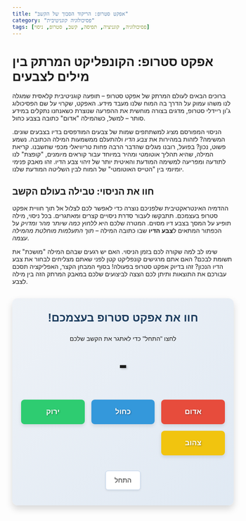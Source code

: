 ```yaml
---
title: "אפקט סטרופ: הריקוד הסבוך של הקשב"
category: "פסיכולוגיה קוגניטיבית"
tags: [פסיכולוגיה, קוגניציה, תפיסה, קשב, סטרופ, ניסוי]
---
```


# אפקט סטרופ: הקונפליקט המרתק בין מילים לצבעים

ברוכים הבאים לעולם המרתק של אפקט סטרופ – תופעה קוגניטיבית קלאסית שמגלה לנו משהו עמוק על הדרך בה המוח שלנו מעבד מידע. האפקט, שקרוי על שם הפסיכולוג ג'ון ריידלי סטרופ, מדגים בצורה מוחשית את ההפרעה שנוצרת כשאנחנו נתקלים במידע סותר – למשל, כשהמילה "אדום" כתובה בצבע כחול.

הניסוי המפורסם מציג למשתתפים שמות של צבעים המודפסים בדיו בצבעים שונים. המשימה? לזהות במהירות את *צבע הדיו* ולהתעלם ממשמעות המילה הכתובה. נשמע פשוט, נכון? בפועל, רובנו מגלים שהדבר הרבה פחות טריוויאלי מכפי שחשבנו. קריאת המילה, שהיא תהליך אוטומטי ומהיר במיוחד עבור קוראים מיומנים, "קופצת" לנו לתודעה ומפריעה למשימה המודעת והאיטית יותר של זיהוי צבע הדיו. זהו מאבק פנימי יומיומי בין "הטייס האוטומטי" של המוח לבין השליטה המודעת שלנו.

## חוו את הניסוי: טבילה בעולם הקשב

ההדמיה האינטראקטיבית שלפניכם נוצרה כדי לאפשר לכם לצלול אל תוך חוויית אפקט סטרופ בעצמכם. תתבקשו לעבור סדרת ניסויים קצרים ומאתגרים. בכל ניסוי, מילה תופיע על המסך בצבע דיו מסוים. המטרה שלכם היא *ללחוץ כמה שיותר מהר ומדויק* על הכפתור המתאים ל**צבע הדיו** שבו כתובה המילה – *תוך התעלמות מוחלטת מהמילה עצמה*.

שימו לב למה שקורה לכם בזמן הניסוי. האם יש רגעים שבהם המילה "מושכת" את תשומת לבכם? האם אתם מרגישים קונפליקט קטן לפני שאתם מצליחים לבחור את צבע הדיו הנכון? זהו בדיוק אפקט סטרופ בפעולה! בסוף המבחן הקצר, האפליקציה תסכם עבורכם את התוצאות ותיתן לכם הצצה לביצועים שלכם במאבק המרתק הזה בין מילה לצבע.

<div id="stroop-app">
  <style>
    /* כללי */
    #stroop-app {
      font-family: 'Arial Hebrew', sans-serif; /* גופן נעים וקריא יותר */
      text-align: center;
      padding: 30px 20px; /* ריווח פנימי גדול יותר */
      border: none; /* מורידים את המסגרת */
      border-radius: 12px; /* פינות מעוגלות יותר */
      max-width: 550px; /* רוחב מקסימלי מעט גדול יותר */
      margin: 30px auto; /* ריווח חיצוני גדול יותר למעלה ולמטה */
      background: linear-gradient(to bottom right, #eef2f7, #e0e9f3); /* רקע עם גרדיאנט עדין */
      box-shadow: 0 8px 16px rgba(0, 0, 0, 0.15); /* צל עמוק יותר */
      direction: rtl; /* ודא כיווניות RTL */
      overflow: hidden; /* הסתרת גלישה אם יש אנימציה */
    }
    #stroop-app h2 {
        margin-top: 0;
        margin-bottom: 25px; /* ריווח אחרי הכותרת */
        color: #1a3b5d; /* צבע כותרת עמוק יותר */
        font-size: 1.8em; /* גודל כותרת גדול יותר */
        font-weight: bold;
    }

    /* מצב המשחק/סטטוס */
    #status {
        margin-bottom: 25px; /* ריווח תחתון */
        font-size: 1.2em; /* גודל טקסט סטטוס גדול יותר */
        min-height: 1.5em; /* גובה מינימלי כדי למנוע קפיצות */
        color: #5a677a; /* צבע טקסט סטטוס רגוע */
        transition: color 0.3s ease; /* מעבר צבע חלק */
    }
     #status.correct {
        color: #28a745; /* ירוק להצלחה */
        font-weight: bold;
    }
    #status.incorrect {
        color: #dc3545; /* אדום לכישלון */
        font-weight: bold;
    }


    /* מילה בתצוגה */
    #stroop-word {
      font-size: 4em; /* גודל גופן גדול ומודגש */
      font-weight: 900; /* עובי גופן מירבי */
      margin-bottom: 30px; /* ריווח תחתון */
      height: 1.8em; /* גובה קבוע למניעת קפיצות */
      display: flex;
      justify-content: center;
      align-items: center;
      min-height: 100px; /* גובה מינימלי גדול יותר */
      transition: color 0.1s ease-out, transform 0.1s ease-out; /* מעבר חלק בצבע וקנה מידה */
      text-shadow: 2px 2px 4px rgba(0,0,0,0.2); /* צל קל למילה */
    }
    /* אנימציה קטנה על המילה בעת הופעה */
    #stroop-word.new-word {
        animation: appearScale 0.3s ease-out;
    }
    @keyframes appearScale {
        0% { transform: scale(0.8); opacity: 0.5; }
        100% { transform: scale(1); opacity: 1; }
    }


    /* כפתורי צבעים */
    #color-buttons {
      display: grid;
      grid-template-columns: repeat(auto-fit, minmax(110px, 1fr)); /* כפתורים גדולים יותר */
      gap: 15px; /* רווח גדול יותר בין כפתורים */
      margin-bottom: 30px; /* ריווח תחתון */
    }
    #color-buttons button {
      padding: 18px 15px; /* ריווח פנימי גדול יותר */
      font-size: 1.2em; /* גודל גופן גדול יותר */
      cursor: pointer;
      border: none;
      border-radius: 8px; /* פינות מעוגלות */
      transition: background-color 0.2s ease, transform 0.1s ease; /* מעבר חלק */
      color: white; /* צבע טקסט לבן */
      font-weight: bold;
      text-shadow: 1px 1px 3px rgba(0,0,0,0.4); /* צל טקסט מודגש יותר */
      box-shadow: 0 4px 8px rgba(0, 0, 0, 0.1); /* צל קטן לכפתור */
    }
    #color-buttons button:hover:not(:disabled) {
        opacity: 0.95; /* שקיפות קלה בריחוף */
        transform: translateY(-2px); /* אפקט קל של הרמה */
        box-shadow: 0 6px 12px rgba(0, 0, 0, 0.2); /* צל גדול יותר בריחוף */
    }
     #color-buttons button:disabled {
        cursor: not-allowed;
        opacity: 0.5; /* שקיפות גבוהה יותר ללא פעיל */
        box-shadow: none;
        transform: none;
    }

    /* צבעי כפתורים ספציפיים */
    #btn-red { background-color: #e74c3c; } /* אדום עז יותר */
    #btn-blue { background-color: #3498db; } /* כחול שמיים */
    #btn-green { background-color: #2ecc71; } /* ירוק עשיר */
    #btn-yellow { background-color: #f1c40f; color: #333; text-shadow: 1px 1px 2px rgba(255,255,255,0.6); } /* צהוב בהיר יותר, טקסט כהה וצל בהיר */

    /* כפתורי שליטה */
    #controls button {
        padding: 12px 20px; /* ריווח פנימי גדול יותר */
        font-size: 1.1em; /* גודל גופן גדול יותר */
        cursor: pointer;
        border: 1px solid #c0d3eb; /* מסגרת עדינה יותר */
        border-radius: 6px; /* פינות מעוגלות */
        background-color: #ffffff; /* רקע לבן */
        margin: 5px;
        transition: background-color 0.2s ease, box-shadow 0.2s ease; /* מעבר חלק */
        box-shadow: 0 2px 4px rgba(0, 0, 0, 0.08); /* צל קטן */
        color: #333; /* צבע טקסט כהה */
    }
    #controls button:hover:not(:disabled) {
        background-color: #eef2f7; /* רקע בהיר יותר בריחוף */
        box-shadow: 0 3px 6px rgba(0, 0, 0, 0.12); /* צל גדול יותר בריחוף */
    }
     #controls button:disabled {
        cursor: not-allowed;
        opacity: 0.6;
        box-shadow: none;
    }

     /* תוצאה סופית */
     #stroop-app.finished #stroop-word {
         font-size: 2em; /* גודל קטן יותר לסיכום */
         font-weight: normal;
         color: #1a3b5d !important; /* צבע אחיד לתוצאה */
         text-shadow: none;
         min-height: 50px;
     }
       #stroop-app.finished #status {
         color: #1a3b5d;
         font-weight: bold;
     }

  </style>

  <h2>חוו את אפקט סטרופ בעצמכם!</h2>
  <div id="status">לחצו "התחל" כדי לאתגר את הקשב שלכם</div>
  <div id="stroop-word">-</div>
  <div id="color-buttons">
    <button id="btn-red" data-color="red">אדום</button>
    <button id="btn-blue" data-color="blue">כחול</button>
    <button id="btn-green" data-color="green">ירוק</button>
    <button id="btn-yellow" data-color="yellow">צהוב</button>
  </div>
  <div id="controls">
    <button id="start-btn">התחל</button>
    <button id="reset-btn" style="display: none;">אפס</button>
  </div>

  <script>
    const words = ['אדום', 'כחול', 'ירוק', 'צהוב'];
    const colors = ['red', 'blue', 'green', 'yellow']; // CSS color names mapped to Hebrew words

    const stroopAppEl = document.getElementById('stroop-app');
    const stroopWordEl = document.getElementById('stroop-word');
    const statusEl = document.getElementById('status');
    const startBtn = document.getElementById('start-btn');
    const resetBtn = document.getElementById('reset-btn');
    const colorButtons = document.querySelectorAll('#color-buttons button');

    let gameActive = false;
    let trialsCompleted = 0;
    let correctAnswers = 0;
    const totalTrials = 15; // מספר הניסויים במבחן
    let currentInkColor = ''; // שומר את שם צבע הדיו הנוכחי ב-CSS
    let trialTimeout = null; // מזהה הטיימאאוט לניסוי הבא
    let buttonPressTimestamp = 0; // זמן לחיצת הכפתור
    let trialStartTime = 0; // זמן תחילת הניסוי
    let reactionTimes = []; // רשימת זמני התגובה

    function getRandomInt(min, max) {
      return Math.floor(Math.random() * (max - min)) + min;
    }

    function displayNewTrial() {
      // הסרת קלאסים של פידבק לפני הניסוי החדש
      statusEl.classList.remove('correct', 'incorrect');
      stroopWordEl.classList.remove('new-word');


      if (trialsCompleted >= totalTrials) {
        endGame();
        return;
      }

      // ודא שכפתורים מופעלים לניסוי החדש
      colorButtons.forEach(button => button.disabled = false);

      const wordIndex = getRandomInt(0, words.length);
      let colorIndex = getRandomInt(0, colors.length);

      // ניתן להוסיף כאן לוגיקה להגדלת סיכוי לאי-התאמה
      // (כרגע אקראי לחלוטין - כולל התאמה)

      const wordText = words[wordIndex];
      currentInkColor = colors[colorIndex]; // צבע הדיו הוא הצבע הנכון ללחוץ עליו

      stroopWordEl.textContent = wordText;
      stroopWordEl.style.color = currentInkColor; // צובע את המילה בצבע הדיו
      stroopWordEl.classList.add('new-word'); // הפעלת אנימציה
      statusEl.textContent = `ניסוי ${trialsCompleted + 1} מתוך ${totalTrials}. מהו צבע הדיו?`;

      trialStartTime = performance.now(); // מתחיל למדוד זמן תגובה לניסוי הנוכחי
    }

    function handleButtonClick(event) {
      if (!gameActive || !trialStartTime) return; // התעלם מלחיצות אם המשחק לא פעיל או הניסוי לא התחיל

      const clickTime = performance.now();
      const reactionTime = clickTime - trialStartTime;
      reactionTimes.push(reactionTime); // שומר את זמן התגובה

      // נטרל כפתורים מיד לאחר בחירה כדי למנוע לחיצות כפולות
      colorButtons.forEach(button => button.disabled = true);
      trialStartTime = 0; // מאפס את זמן תחילת הניסוי עד לניסוי הבא

      const selectedColor = event.target.dataset.color; // קבל את שם צבע ה-CSS מהכפתור

      // הסרת קלאסים קודמים של פידבק
      statusEl.classList.remove('correct', 'incorrect');

      if (selectedColor === currentInkColor) {
        correctAnswers++;
        statusEl.textContent = `נכון! 👍`; // פידבק להצלחה
        statusEl.classList.add('correct');
      } else {
        statusEl.textContent = `טעות. ❌ צבע הדיו היה: ${getColorNameHebrew(currentInkColor)}.`; // פידבק לטעות
        statusEl.classList.add('incorrect');
      }

      trialsCompleted++;
      // הוסף עיכוב קצר לפני הניסוי הבא
      trialTimeout = setTimeout(displayNewTrial, 900); // מעט יותר זמן לפידבק
    }

    function getColorNameHebrew(cssColor) {
        switch(cssColor) {
            case 'red': return 'אדום';
            case 'blue': return 'כחול';
            case 'green': return 'ירוק';
            case 'yellow': return 'צהוב';
            default: return cssColor; // חזרה לברירת מחדל
        }
    }


    function startGame() {
      gameActive = true;
      trialsCompleted = 0;
      correctAnswers = 0;
      reactionTimes = []; // איפוס זמני התגובה
      startBtn.style.display = 'none';
      resetBtn.style.display = 'inline-block';
      stroopWordEl.textContent = '-'; // נקה מילה קודמת
      stroopWordEl.style.color = '#333'; // אפס צבע
      stroopAppEl.classList.remove('finished'); // הסרת קלאס סיום
      displayNewTrial(); // התחל ניסוי ראשון
    }

    function endGame() {
      gameActive = false;
      clearTimeout(trialTimeout); // נקה כל טיימאאוט ממתין
      stroopAppEl.classList.add('finished'); // הוספת קלאס סיום לעיצוב מיוחד
      stroopWordEl.textContent = 'המבחן הסתיים!';
      stroopWordEl.style.color = '#1a3b5d'; // צבע אחיד לטקסט סיום
      stroopWordEl.classList.remove('new-word'); // הסרת אנימציה
      const averageReactionTime = reactionTimes.reduce((sum, rt) => sum + rt, 0) / reactionTimes.length;
      statusEl.textContent = `סיימת ${totalTrials} ניסויים. צדקת ב- ${correctAnswers} מתוך ${totalTrials}. זמן תגובה ממוצע: ${averageReactionTime ? averageReactionTime.toFixed(0) + 'ms' : '--'}.`;
      statusEl.classList.remove('correct', 'incorrect'); // ודא שהסטטוס ללא קלאסים קודמים
      resetBtn.style.display = 'inline-block';
      startBtn.style.display = 'inline-block'; // אפשר להתחיל שוב
      colorButtons.forEach(button => button.disabled = true); // נטרל כפתורים בסיום
    }

    function resetGame() {
        gameActive = false;
        clearTimeout(trialTimeout); // נקה כל טיימאאוט ממתין
        trialsCompleted = 0;
        correctAnswers = 0;
        reactionTimes = [];
        stroopWordEl.textContent = '-';
        stroopWordEl.style.color = '#333';
        statusEl.textContent = 'לחצו "התחל" כדי לאתגר את הקשב שלכם';
        statusEl.classList.remove('correct', 'incorrect'); // ודא שהסטטוס ללא קלאסים קודמים
        resetBtn.style.display = 'none';
        startBtn.style.display = 'inline-block';
        colorButtons.forEach(button => button.disabled = true); // נטרל כפתורים בהתחלה
        stroopAppEl.classList.remove('finished'); // הסרת קלאס סיום
         stroopWordEl.classList.remove('new-word'); // הסרת אנימציה
    }


    // הוספת מאזיני אירועים
    startBtn.addEventListener('click', startGame);
    resetBtn.addEventListener('click', resetGame);
    colorButtons.forEach(button => {
      button.addEventListener('click', handleButtonClick);
      // כפתורים מנוטרלים בהתחלה באמצעות פונקציית resetGame שנקראת למטה
    });

    // הגדרת מצב התחלתי כשהסקריפט נטען
    resetGame();

  </script>
</div>